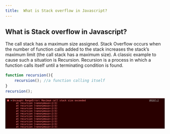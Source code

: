 ```yaml
---
title:  What is Stack overflow in Javascript?
---
```

## What is Stack overflow in Javascript?

The call stack has a maximum size assigned. Stack Overflow occurs when the number of function calls added to the stack increases the stack’s maximum limit (the call stack has a maximum size). A classic example to cause such a situation is Recursion. Recursion is a process in which a function calls itself until a terminating condition is found.

```javascript
function recursion(){ 
    recursion(); //a function calling itself 
}
recursion();
```

![stack overflow](./stack-overflow.png)
